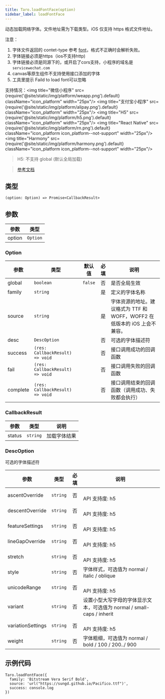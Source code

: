 ```yaml
---
title: Taro.loadFontFace(option)
sidebar_label: loadFontFace
---
```


动态加载网络字体。文件地址需为下载类型。iOS 仅支持 https 格式文件地址。

注意：
1. 字体文件返回的 contet-type 参考 [font](https://www.iana.org/assignments/media-types/media-types.xhtml#font)，格式不正确时会解析失败。
2. 字体链接必须是https（ios不支持http)
3. 字体链接必须是同源下的，或开启了cors支持，小程序的域名是`servicewechat.com`
4. canvas等原生组件不支持使用接口添加的字体
5. 工具里提示 Faild to load font可以忽略

支持情况：<img title="微信小程序" src={require('@site/static/img/platform/weapp.png').default} className="icon_platform" width="25px"/> <img title="支付宝小程序" src={require('@site/static/img/platform/alipay.png').default} className="icon_platform" width="25px"/> <img title="H5" src={require('@site/static/img/platform/h5.png').default} className="icon_platform" width="25px"/> <img title="React Native" src={require('@site/static/img/platform/rn.png').default} className="icon_platform icon_platform--not-support" width="25px"/> <img title="Harmony" src={require('@site/static/img/platform/harmony.png').default} className="icon_platform icon_platform--not-support" width="25px"/>

> H5: 不支持 global (默认全局加载)

> [参考文档](https://developers.weixin.qq.com/miniprogram/dev/api/ui/font/wx.loadFontFace.html)

## 类型

```tsx
(option: Option) => Promise<CallbackResult>
```

## 参数

| 参数 | 类型 |
| --- | --- |
| option | `Option` |

### Option

| 参数 | 类型 | 默认值 | 必填 | 说明 |
| --- | --- | :---: | :---: | --- |
| global | `boolean` | `false` | 否 | 是否全局生效 |
| family | `string` |  | 是 | 定义的字体名称 |
| source | `string` |  | 是 | 字体资源的地址。建议格式为 TTF 和 WOFF，WOFF2 在低版本的 iOS 上会不兼容。 |
| desc | `DescOption` |  | 否 | 可选的字体描述符 |
| success | `(res: CallbackResult) => void` |  | 否 | 接口调用成功的回调函数 |
| fail | `(res: CallbackResult) => void` |  | 否 | 接口调用失败的回调函数 |
| complete | `(res: CallbackResult) => void` |  | 否 | 接口调用结束的回调函数（调用成功、失败都会执行） |

### CallbackResult

| 参数 | 类型 | 说明 |
| --- | --- | --- |
| status | `string` | 加载字体结果 |

### DescOption

可选的字体描述符

| 参数 | 类型 | 必填 | 说明 |
| --- | --- | :---: | --- |
| ascentOverride | `string` | 否 | <br />API 支持度: h5 |
| descentOverride | `string` | 否 | <br />API 支持度: h5 |
| featureSettings | `string` | 否 | <br />API 支持度: h5 |
| lineGapOverride | `string` | 否 | <br />API 支持度: h5 |
| stretch | `string` | 否 | <br />API 支持度: h5 |
| style | `string` | 否 | 字体样式，可选值为 normal / italic / oblique |
| unicodeRange | `string` | 否 | <br />API 支持度: h5 |
| variant | `string` | 否 | 设置小型大写字母的字体显示文本，可选值为 normal / small-caps / inherit |
| variationSettings | `string` | 否 | <br />API 支持度: h5 |
| weight | `string` | 否 | 字体粗细，可选值为 normal / bold / 100 / 200../ 900 |

## 示例代码

```tsx
Taro.loadFontFace({
  family: 'Bitstream Vera Serif Bold',
  source: 'url("https://sungd.github.io/Pacifico.ttf")',
  success: console.log
})
```
